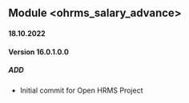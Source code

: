 ## Module <ohrms_salary_advance>

#### 18.10.2022
#### Version 16.0.1.0.0
##### ADD
- Initial commit for Open HRMS Project

